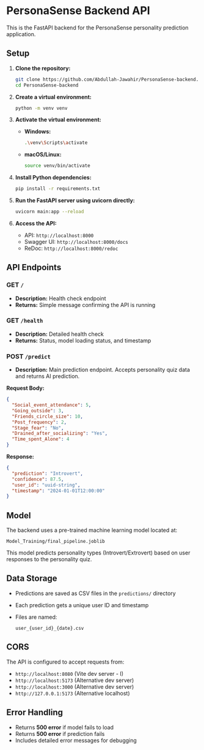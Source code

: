 # PersonaSense Backend API

This is the FastAPI backend for the PersonaSense personality prediction application.

## Setup

1. **Clone the repository:**

   ```bash
   git clone https://github.com/Abdullah-Jawahir/PersonaSense-backend.git
   cd PersonaSense-backend
   ```

2. **Create a virtual environment:**

   ```bash
   python -m venv venv
   ```

3. **Activate the virtual environment:**

   * **Windows:**

     ```bash
     .\venv\Scripts\activate
     ```
   * **macOS/Linux:**

     ```bash
     source venv/bin/activate
     ```

4. **Install Python dependencies:**

   ```bash
   pip install -r requirements.txt
   ```

5. **Run the FastAPI server using uvicorn directly:**

   ```bash
   uvicorn main:app --reload
   ```

6. **Access the API:**

   * API: `http://localhost:8000`
   * Swagger UI: `http://localhost:8000/docs`
   * ReDoc: `http://localhost:8000/redoc`

## API Endpoints

### GET `/`

* **Description:** Health check endpoint
* **Returns:** Simple message confirming the API is running

### GET `/health`

* **Description:** Detailed health check
* **Returns:** Status, model loading status, and timestamp

### POST `/predict`

* **Description:** Main prediction endpoint. Accepts personality quiz data and returns AI prediction.

**Request Body:**

```json
{
  "Social_event_attendance": 5,
  "Going_outside": 3,
  "Friends_circle_size": 10,
  "Post_frequency": 2,
  "Stage_fear": "No",
  "Drained_after_socializing": "Yes",
  "Time_spent_Alone": 4
}
```

**Response:**

```json
{
  "prediction": "Introvert",
  "confidence": 87.5,
  "user_id": "uuid-string",
  "timestamp": "2024-01-01T12:00:00"
}
```

## Model

The backend uses a pre-trained machine learning model located at:

```
Model_Training/final_pipeline.joblib
```

This model predicts personality types (Introvert/Extrovert) based on user responses to the personality quiz.

## Data Storage

* Predictions are saved as CSV files in the `predictions/` directory
* Each prediction gets a unique user ID and timestamp
* Files are named:

  ```
  user_{user_id}_{date}.csv
  ```

## CORS

The API is configured to accept requests from:

* `http://localhost:8080` (Vite dev server - I)
* `http://localhost:5173` (Alternative dev server)
* `http://localhost:3000` (Alternative dev server)
* `http://127.0.0.1:5173` (Alternative localhost)

## Error Handling

* Returns **500 error** if model fails to load
* Returns **500 error** if prediction fails
* Includes detailed error messages for debugging
